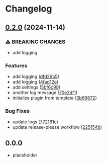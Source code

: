 # Changelog

## [0.2.0](https://github.com/baodrate/obsidian-timestampy/compare/v0.1.0...0.2.0) (2024-11-14)


### ⚠ BREAKING CHANGES

* add logging

### Features

* add logging ([dfd26b5](https://github.com/baodrate/obsidian-timestampy/commit/dfd26b57c56a5dee3d3d293a92c62ca4bea86c18))
* add logging ([4fad12e](https://github.com/baodrate/obsidian-timestampy/commit/4fad12ee763dd7d8d83f64afd2f780c77f5c6cf1))
* add settings ([5bf6c99](https://github.com/baodrate/obsidian-timestampy/commit/5bf6c99b7c1541ff8eccefe49471ab892390e80a))
* another log message ([70e2df1](https://github.com/baodrate/obsidian-timestampy/commit/70e2df1ad870a23034e51904f99b5585efc8110f))
* initialize plugin from template ([3b69872](https://github.com/baodrate/obsidian-timestampy/commit/3b698727b752602f70f81bf97362ca6e4dd06eac))


### Bug Fixes

* update logs ([772161e](https://github.com/baodrate/obsidian-timestampy/commit/772161e3930974951a394cf00ae5b89b7cfafdbc))
* update release-please workflow ([225154b](https://github.com/baodrate/obsidian-timestampy/commit/225154b6035e3688e08fb228e21b58f32455f21d))

## 0.0.0

- placeholder
